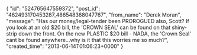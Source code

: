  {
   "id": "524765647559372",
   "post_id": "462493170453287_486548368047767",
   "from_name": "Derek Moran",
   "message": "Has our money/legal-tender been PROROGUED also, Scott? If you look at an old $20 bill, the 'CROWN SEAL' can be found on that shiny-strip down the front. On the new PLASTIC $20 bill - NADA, the 'Crown Seal' cant be found anywhere...why is it that this worries me so much?",
   "created_time": "2013-06-14T01:06:23+0000"
 }
